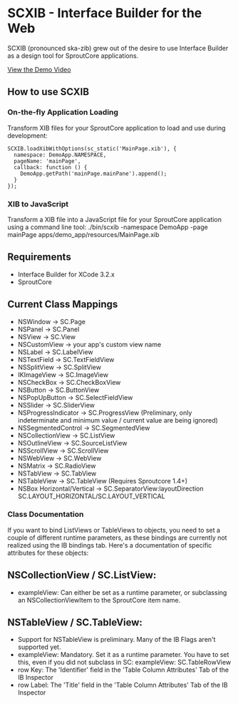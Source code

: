 SCXIB - Interface Builder for the Web
=====================================

SCXIB (pronounced ska-zib) grew out of the desire to use Interface Builder
as a design tool for SproutCore applications.

[View the Demo Video]

## How to use SCXIB

### On-the-fly Application Loading

Transform XIB files for your SproutCore application to load and use during development:

    SCXIB.loadXibWithOptions(sc_static('MainPage.xib'), {
      namespace: DemoApp.NAMESPACE,
      pageName: 'mainPage',
      callback: function () {
        DemoApp.getPath('mainPage.mainPane').append();
      }
    });

### XIB to JavaScript

Transform a XIB file into a JavaScript file for your SproutCore application
using a command line tool:
    ./bin/scxib -namespace DemoApp -page mainPage apps/demo_app/resources/MainPage.xib

## Requirements

  - Interface Builder for XCode 3.2.x
  - SproutCore

## Current Class Mappings

  - NSWindow -> SC.Page
  - NSPanel -> SC.Panel
  - NSView -> SC.View
  - NSCustomView -> your app's custom view name
  - NSLabel -> SC.LabelView
  - NSTextField -> SC.TextFieldView
  - NSSplitView -> SC.SplitView
  - IKImageView -> SC.ImageView
  - NSCheckBox -> SC.CheckBoxView
  - NSButton -> SC.ButtonView
  - NSPopUpButton -> SC.SelectFieldView
  - NSSlider -> SC.SliderView
  - NSProgressIndicator -> SC.ProgressView (Preliminary, only indeterminate and
    minimum value / current value are being ignored)
  - NSSegmentedControl -> SC.SegmentedView
  - NSCollectionView -> SC.ListView
  - NSOutlineView -> SC.SourceListView
  - NSScrollView -> SC.ScrollView
  - NSWebView -> SC.WebView
  - NSMatrix -> SC.RadioView
  - NSTabView -> SC.TabView
  - NSTableView -> SC.TableView (Requires Sproutcore 1.4+)
  - NSBox Horizontal/Vertical -> SC.SeparatorView:layoutDirection SC.LAYOUT\_HORIZONTAL/SC.LAYOUT\_VERTICAL

[View the Demo Video]: http://www.vimeo.com/15064851


### Class Documentation
If you want to bind ListViews or TableViews to objects, you need to set a
couple of different runtime parameters, as these bindings are currently not
realized using the IB bindings tab. Here's a documentation of specific
attributes for these objects:

## NSCollectionView / SC.ListView:
- exampleView: Can either be set as a runtime parameter, or subclassing an
  NSCollectionViewItem to the SproutCore item name.

## NSTableView / SC.TableView:
- Support for NSTableView is preliminary. Many of the IB Flags aren't supported
  yet.
- exampleView: Mandatory. Set it as a runtime parameter. You have to set this, even if you
  did not subclass in SC: exampleView: SC.TableRowView
- row Key: The 'Identifier' field in the 'Table Column Attributes' Tab of the IB
  Inspector
- row Label: The 'Title' field in the 'Table Column Attributes' Tab of the IB
  Inspector 

